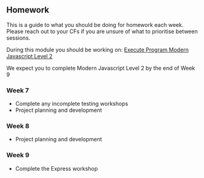 ## Homework 

This is a guide to what you should be doing for homework each week. Please reach out to your CFs if you are unsure of what to prioritise between sessions.


During this module you should be working on: [Execute Program Modern Javascript Level 2](https://www.executeprogram.com)

   We expect you to complete Modern Javascript Level 2 by the end of Week 9

### Week 7

- Complete any incomplete testing workshops
- Project planning and development


### Week 8

- Project planning and development

### Week 9

- Complete the Express workshop
